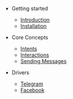 - Getting started
  - [Introduction](/)
  - [Installation](/installation)

- Core Concepts
  - [Intents](/intents)
  - [Interactions](/interactions)
  - [Sending Messages](/sending-messages)
  
- Drivers
  - [Telegram](/drivers/telegram)
  - [Facebook](/drivers/facebook)
